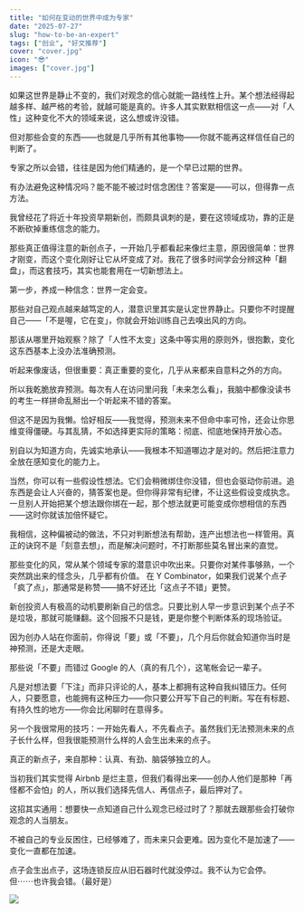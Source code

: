 ```yaml
---
title: "如何在变动的世界中成为专家"
date: "2025-07-27"
slug: "how-to-be-an-expert"
tags: ["创业", "好文推荐"]
cover: "cover.jpg"
icon: "😎"
images: ["cover.jpg"]
---
```

如果这世界是静止不变的，我们对观念的信心就能一路线性上升。某个想法经得起越多样、越严格的考验，就越可能是真的。许多人其实默默相信这一点——对「人性」这种变化不大的领域来说，这么想或许没错。



但对那些会变的东西——也就是几乎所有其他事物——你就不能再这样信任自己的判断了。



专家之所以会错，往往是因为他们精通的，是一个早已过期的世界。



有办法避免这种情况吗？能不能不被过时信念困住？答案是——可以，但得靠一点方法。



我曾经花了将近十年投资早期新创，而颇具讽刺的是，要在这领域成功，靠的正是不断砍掉重练信念的能力。



那些真正值得注意的新创点子，一开始几乎都看起来像烂主意，原因很简单：世界才刚变，而这个变化刚好让它从坏变成了对。我花了很多时间学会分辨这种「翻盘」，而这套技巧，其实也能套用在一切新想法上。



第一步，养成一种信念：世界一定会变。



那些对自己观点越来越笃定的人，潜意识里其实是认定世界静止。只要你不时提醒自己——「不是喔，它在变」，你就会开始训练自己去嗅出风的方向。



那该从哪里开始观察？除了「人性不太变」这条中等实用的原则外，很抱歉，变化这东西基本上没办法准确预测。



听起来像废话，但很重要：真正重要的变化，几乎从来都来自意料之外的方向。



所以我乾脆放弃预测。每次有人在访问里问我「未来怎么看」，我脑中都像没读书的考生一样拼命乱掰出一个听起来不错的答案。



但这不是因为我懒。恰好相反——我觉得，预测未来不但命中率可怜，还会让你思维变得僵硬。与其乱猜，不如选择更实际的策略：彻底、彻底地保持开放心态。



别自以为知道方向，先诚实地承认——我根本不知道哪边才是对的。然后把注意力全放在感知变化的能力上。



当然，你可以有一些假设性想法。它们会稍微绑住你没错，但也会驱动你前进。追东西是会让人兴奋的，猜答案也是。但你得非常有纪律，不让这些假设变成执念。
一旦别人开始把某个想法跟你绑在一起，那个想法就更可能变成你想相信的东西——这时你就该加倍怀疑它。



我相信，这种偏被动的做法，不只对判断想法有帮助，连产出想法也一样管用。真正的诀窍不是「刻意去想」，而是解决问题时，不打断那些莫名冒出来的直觉。



那些变化的风，常从某个领域专家的潜意识中吹出来。只要你对某件事够熟，一个突然跳出来的怪念头，几乎都有价值。
在 Y Combinator，如果我们说某个点子「疯了点」，那通常是称赞——搞不好还比「这点子不错」更赞。



新创投资人有极高的动机要刷新自己的信念。只要比别人早一步意识到某个点子不是垃圾，那就可能赚翻。这个回报不只是钱，更是你整个判断体系的现场验证。



因为创办人站在你面前，你得说「要」或「不要」，几个月后你就会知道你当时是神预测，还是大走眼。



那些说「不要」而错过 Google 的人（真的有几个），这笔帐会记一辈子。



凡是对想法要「下注」而非只评论的人，基本上都拥有这种自我纠错压力。任何人，只要愿意，也能拥有这种压力——你只要公开写下自己的判断。写在有标题、有持久性的地方——你会比闲聊时在意得多。



另一个我很常用的技巧：一开始先看人，不先看点子。虽然我们无法预测未来的点子长什么样，但我很能预测什么样的人会生出未来的点子。



真正的新点子，来自那种：认真、有劲、脑袋够独立的人。



当初我们其实觉得 Airbnb 是烂主意，但我们看得出来——创办人他们是那种「再怪都不会怕」的人，所以我们选择先信人、再信点子，最后押对了。



这招其实通用：想要快一点知道自己什么观念已经过时了？那就去跟那些会打破你观念的人当朋友。



不被自己的专业反困住，已经够难了，而未来只会更难。因为变化不是加速了——变化一直都在加速。



点子会生出点子，这场连锁反应从旧石器时代就没停过。我不认为它会停。
但⋯⋯也许我会错。（最好是）




![](https://prod-files-secure.s3.us-west-2.amazonaws.com/112d0858-5090-4d34-a606-b75eb8d65fd2/46476355-9cf3-4e99-9b7a-3531bc426380/1000202064.png?X-Amz-Algorithm=AWS4-HMAC-SHA256&X-Amz-Content-Sha256=UNSIGNED-PAYLOAD&X-Amz-Credential=ASIAZI2LB4666OYED3OF%2F20250906%2Fus-west-2%2Fs3%2Faws4_request&X-Amz-Date=20250906T204314Z&X-Amz-Expires=3600&X-Amz-Security-Token=IQoJb3JpZ2luX2VjEC0aCXVzLXdlc3QtMiJGMEQCIFYCpWhkGiF3OK0XFqLPMOwQEld81BuMe%2BMUIXA4pi7WAiApO4Oh6kT00nBq%2FITQa6ztOO%2BDMAWT3n0wS5%2F0hE6UWyqIBAiW%2F%2F%2F%2F%2F%2F%2F%2F%2F%2F8BEAAaDDYzNzQyMzE4MzgwNSIMgr8IjdKzzE4IU0bcKtwDXzpMq2cYLHKnqIv%2FfBfnajPcseMNkt1vmDtgq0k28spnaNedK1nQSV%2FXpoxmP7tbu1E33bBJF1kN67JEmARDq6wB8uBISiVUGVOIJA8jaCE7rRFSTSX8R1UrCE21zwZzclezPR622uTyrmHEh5DnOm8CI9n7aVT418RUXZWeW3kzPfFdgXFb%2FPnrsAmtnkBJSWUqHqTnrWCrJ02nTLcOgBTTLA%2BY6cleutRPW3sQb6t2HdBD802bpVqIph9LaRlPqV25JKVGd3eSA0cisY%2Fbe8H0Uc59k6nSmj1wq3IeILfNIxf1N7cfkFWW4yDq65VLwuuqysf5zpoFnn2ZesLauUtvJGhc8GAULt8LhthGzz1iqlxuW0kFOIbLI8LPpErqiKJuAow2xo5cT1YpXTrIkPfaZMn%2BOqwPj23SEjjAgWkFhCGUF8EdTFMXRzVnuK%2F3BGN9xPide6xr12e3sxPY1pDR2gg%2B3%2FuouY8VsLpAbhiVKprRO5p3rm6JFZ6uMDt4u%2F%2F260khXs3jxpYACdjkS8T%2FTBpExgv3CxMCz7Qy8hf8O80OH33WsIL6e1RsoE%2F8RmddtwOgFDGQraLbu8Vo%2FZfguIWwnt4YMpK5gBlZ37OiRaB2jUHrrsjIbw4wr7LyxQY6pgGXu4bm9Bi9W%2Fa8gMJa1DG6kifyhDaEzslf%2BoNyWsqheraS8DTe0VICHzdCHSOn8fYs5dPIAxXvRcFX3gRhMApwm5l%2BIIuByVjUF0GnvMHr8wzmaYJf9CeANG6O02J5lR5FbHFHNHMstSsSfSjjAkgnBOGIgTR6rAjYat4CTJMD3IwoEHJECVcK%2Fr6SKLe0ueQXB3svQ5weHpjfXSs64zJnAI1m0w9q&X-Amz-Signature=1a33796b8bb7736b344d630c4409c58edbbb511369081bd0c676b438903233f7&X-Amz-SignedHeaders=host&x-amz-checksum-mode=ENABLED&x-id=GetObject)

